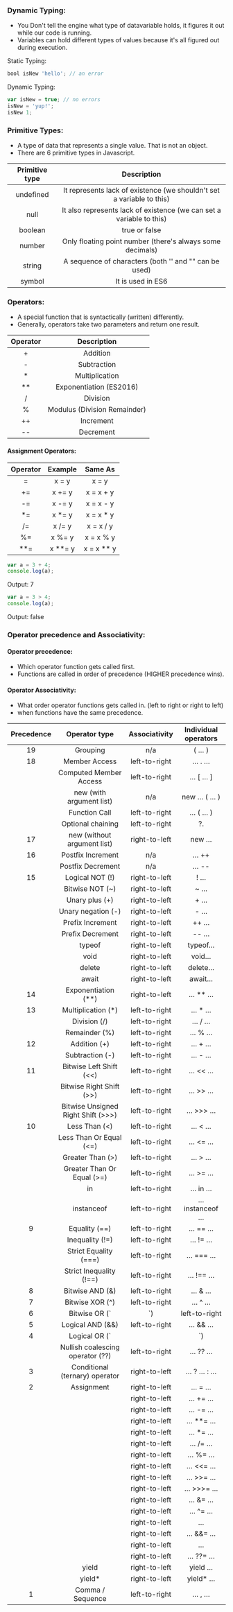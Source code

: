 ### Dynamic Typing:
* You Don't tell the engine what type of datavariable holds, it figures it out while our code is running.
* Variables can hold different types of values because it's all figured out during execution.  

Static Typing:
```js
bool isNew 'hello'; // an error
```
Dynamic Typing:
```js
var isNew = true; // no errors
isNew = 'yup!'; 
isNew 1;
```

### Primitive Types:
* A type of data that represents a single value. That is not an object.
* There are 6 primitive types in Javascript.

|Primitive type | Description |
|:------------: | :---------: |
|undefined | It represents lack of existence (we shouldn't set a variable to this) |
|null | It also represents lack of existence (we can set a variable to this) |
|boolean | true or false |
|number | Only floating point number (there's always some decimals) |
|string | A sequence of characters (both '' and "" can be used) |
|symbol | It is used in ES6 |

### Operators:
* A special function that is syntactically (written) differently. 
* Generally, operators take two parameters and return one result.

|Operator |	Description |
|:------: | :---------: |
|+  |	Addition  |
|-  |	Subtraction | 
|*  |	Multiplication  |
|** |	Exponentiation (ES2016)  |
|/  |	Division  |
|%  |	Modulus (Division Remainder)
|++ |	Increment |
|-- |	Decrement |

#### Assignment Operators:

|Operator	| Example	| Same As |
|:------:   | :-----:   | :-----: |
|= | x = y	| x = y |
|+=	| x += y  |	x = x + y |
|-=	| x -= y  | x = x - y |
|*=	| x *= y  |	x = x * y |
|/=	| x /= y  |	x = x / y |
|%=	| x %= y  | x = x % y |
|**= |	x **= y	| x = x ** y|

```js
var a = 3 + 4;
console.log(a);
```
Output: 7

```js
var a = 3 > 4;
console.log(a);
```
Output: false 

### Operator precedence and Associativity:
#### Operator precedence:
* Which operator function gets called first. 
* Functions are called in order of precedence (HIGHER precedence wins).
#### Operator Associativity:
* What order operator functions gets called in. (left to right or right to left)
* when functions have the same precedence.

|Precedence	| Operator type	| Associativity	| Individual operators |
|:--------: | :----------:  | :-----------: | :------------------: |
|19	| Grouping |  n/a	|  ( … )  |
|18	| Member Access |	left-to-right	| … . … |
| |Computed Member Access |	left-to-right	| … [ … ] |
| |new (with argument list)	| n/a	| new … ( … ) |
| |Function Call |	left-to-right	| … ( … ) |
| | Optional chaining	| left-to-right	| ?. |
| 17 |	new (without argument list)	|right-to-left	| new … |
| 16 |	Postfix Increment |	n/a	| … ++ |
| | Postfix Decrement	| n/a | … -- |
| 15 |	Logical NOT (!) |	right-to-left	| ! … |
| |Bitwise NOT (~) | right-to-left |	~ … |
| |Unary plus (+) | right-to-left	|+ … | 
| |Unary negation (-) | right-to-left |	- … |
| |Prefix Increment | right-to-left	| ++ … |
| |Prefix Decrement	 | right-to-left |-- … |
| |typeof |  right-to-left |	typeof… |
| |void	| right-to-left | void… |
| |delete	| right-to-left  | delete…|
| |await	| right-to-left  | await… |
|14	|Exponentiation (**) |	right-to-left	|… ** …|
|13	|Multiplication (*)	|left-to-right	| … * … |
| | Division (/) 	|left-to-right	| 	… / … 	|
| | Remainder (%)	|left-to-right	| … % …
|12 | 	Addition (+)|	left-to-right |	… + … |
| | Subtraction (-)	 |left-to-right| … - … |
|11| Bitwise Left Shift (<<) |	left-to-right	 | … << …|
| | Bitwise Right Shift (>>) |	left-to-right	 |	… >> … |
| |Bitwise Unsigned Right Shift (>>>) |	left-to-right	 |	… >>> … |
|10| Less Than (<)|	left-to-right	|… < … |
| | Less Than Or Equal (<=)| left-to-right | … <= … |
| | Greater Than (>) | left-to-right |	… > … |
| | Greater Than Or Equal (>=) | left-to-right |… >= … |
| | in	| left-to-right | … in … |
| | instanceof | left-to-right | … instanceof … |
| 9	| Equality (==) |	left-to-right |	… == … |
| | Inequality (!=)	 |	left-to-right |	… != … |
| | Strict Equality (===) |	left-to-right |		… === … |
| | Strict Inequality (!==)	 |	left-to-right |	… !== … |
|8|	Bitwise AND (&)	| left-to-right	| … & … | 
|7|	Bitwise XOR (^)	|left-to-right	 | … ^ … |
|6|	Bitwise OR (`|`)	|left-to-right |	… `|` … |
|5|	Logical AND (&&)	|left-to-right |	… && … |
|4|	Logical OR (`||`)	|left-to-right	 | … `||`… |
| | Nullish coalescing operator (??)	|left-to-right|	… ?? … |
|3|	Conditional (ternary) operator	|right-to-left	| … ? … : … |
|2|	Assignment	| right-to-left |	… = … |
| | |  right-to-left  | … += …|
| | |  right-to-left | … -= … |
| | |  right-to-left  | … **= … |
| | |  right-to-left  | … *= … |
| | |  right-to-left  | … /= … |
| | |  right-to-left  | … %= … |
| | |  right-to-left  | … <<= … |
| | |  right-to-left  | … >>= … |
| | |  right-to-left | … >>>= … |
| | |  right-to-left  |… &= … |
| | |  right-to-left  | … ^= … |
| | |  right-to-left  |… |= … |
| | |  right-to-left  |… &&= … |
| | |  right-to-left  |… ||= …|
| | |  right-to-left  |… ??= …|
| |yield  |	right-to-left	| yield … |
| |yield* |  right-to-left |	yield* … |
|1|	Comma / Sequence	| left-to-right |	… , … |